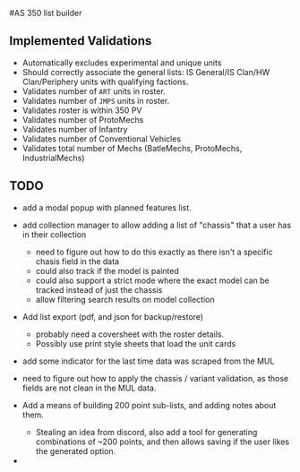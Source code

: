 #AS 350 list builder

## Implemented Validations
- Automatically excludes experimental and unique units
- Should correctly associate the general lists: IS General/IS Clan/HW Clan/Periphery units with qualifying factions.
- Validates number of `ART` units in roster.
- Validates number of `JMPS` units in roster.
- Validates roster is within 350 PV
- Validates number of ProtoMechs
- Validates number of Infantry
- Validates number of Conventional Vehicles
- Validates total number of Mechs (BatleMechs, ProtoMechs, IndustrialMechs)

## TODO
- add a modal popup with planned features list.
- add collection manager to allow adding a list of "chassis" that a user has in their collection
  - need to figure out how to do this exactly as there isn't a specific chasis field in the data
  - could also track if the model is painted
  - could also support a strict mode where the exact model can be tracked instead of just the chassis
  - allow filtering search results on model collection
- Add list export (pdf, and json for backup/restore)
  - probably need a coversheet with the roster details.
  - Possibly use print style sheets that load the unit cards
- add some indicator for the last time data was scraped from the MUL
- need to figure out how to apply the chassis / variant validation, as those fields are not clean in the MUL data.
- Add a means of building 200 point sub-lists, and adding notes about them.
  - Stealing an idea from discord, also add a tool for generating combinations of ~200 points, and then allows saving 
    if the user likes the generated option.

- 